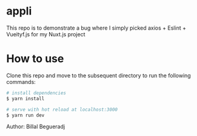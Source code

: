 # appli

This repo is to demonstrate a bug where I simply picked axios + Eslint + Vueityf.js for my  Nuxt.js project

# How to use
Clone this repo and move to the subsequent directory to run the following commands:

``` bash
# install dependencies
$ yarn install

# serve with hot reload at localhost:3000
$ yarn run dev

```

Author: Billal Begueradj
